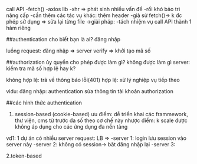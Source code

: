 call API
-fetch()
-axios lib
-xhr
=> phát sinh nhiều vấn đề
-rối khó bảo trì nâng cấp
-cần thêm các tác vụ khác: thêm header
-giả sử fetch()-> k đc phép sử dụng => sửa lại từng file
->giải pháp:
-tách nhiệm vụ call API thành 1 hàm riêng

##authentication
cho biết bạn là ai?
đăng nhập

luồng request: đăng nhập => server verify => khởi tạo mã số

##authorization
ủy quyền
cho phép được làm gì? không được làm gì
server: kiểm tra mã số hợp lệ hay k?

không hợp lệ: trả về thông báo lỗi(401)
hợp lệ: xử lý nghiệp vụ tiếp theo

vidu:
đăng nhập: authentication
sửa thông tin tài khoản authorization

##các hình thức authentication

1. session-based (cookie-based)
   ưu điểm:
   dễ triển khai
   các frammework, thư viện, cms từ trước đa số theo cơ chế này
   nhược điểm:
   k scale được
   không áp dụng cho các ứng dụng đa nền tảng

vd1: 1 dự án có nhiều server
request: LB =>
-server 1: login lưu session vào server này
-server 2: không có session-> băt đăng nhập lại
-server 3:

2.token-based
